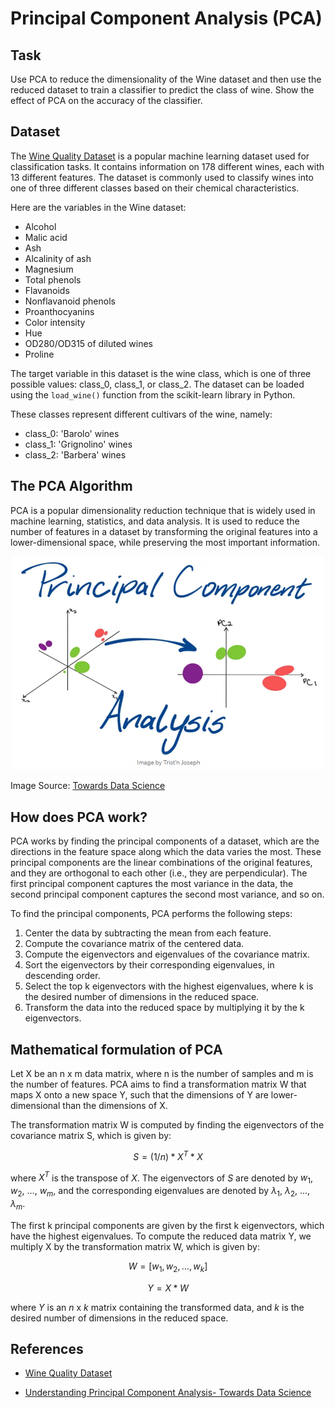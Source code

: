 # Principal Component Analysis (PCA)

## Task
Use PCA to reduce the dimensionality of the Wine dataset and then use the reduced dataset to train a classifier to predict the class of wine. Show the effect of PCA on the accuracy of the classifier.

## Dataset
The [Wine Quality Dataset](https://scikit-learn.org/stable/modules/generated/sklearn.datasets.load_wine.html#) is a popular machine learning dataset used for classification tasks. It contains information on 178 different wines, each with 13 different features. The dataset is commonly used to classify wines into one of three different classes based on their chemical characteristics.

Here are the variables in the Wine dataset:

- Alcohol
- Malic acid
- Ash
- Alcalinity of ash
- Magnesium
- Total phenols
- Flavanoids
- Nonflavanoid phenols
- Proanthocyanins
- Color intensity
- Hue
- OD280/OD315 of diluted wines
- Proline

The target variable in this dataset is the wine class, which is one of three possible values: class_0, class_1, or class_2. The dataset can be loaded using the `load_wine()` function from the scikit-learn library in Python.

These classes represent different cultivars of the wine, namely:

- class_0: 'Barolo' wines
- class_1: 'Grignolino' wines
- class_2: 'Barbera' wines 

## The PCA Algorithm

PCA is a popular dimensionality reduction technique that is widely used in machine learning, statistics, and data analysis. It is used to reduce the number of features in a dataset by transforming the original features into a lower-dimensional space, while preserving the most important information.

<p align="center"><img src="https://github.com/kashifliaqat/Data_Science_and_Machine-Learning/raw/main/Images/pca.PNG" alt="DBSCAN" width="500 height="300">


Image Source: [
Towards Data Science](https://towardsdatascience.com/understanding-principal-component-analysis-ddaf350a363a)

## How does PCA work?

PCA works by finding the principal components of a dataset, which are the directions in the feature space along which the data varies the most. These principal components are the linear combinations of the original features, and they are orthogonal to each other (i.e., they are perpendicular). The first principal component captures the most variance in the data, the second principal component captures the second most variance, and so on.

To find the principal components, PCA performs the following steps:

1. Center the data by subtracting the mean from each feature.
2. Compute the covariance matrix of the centered data.
3. Compute the eigenvectors and eigenvalues of the covariance matrix.
4. Sort the eigenvectors by their corresponding eigenvalues, in descending order.
5. Select the top k eigenvectors with the highest eigenvalues, where k is the desired number of dimensions in the reduced space.
6. Transform the data into the reduced space by multiplying it by the k eigenvectors.

## Mathematical formulation of PCA

Let X be an n x m data matrix, where n is the number of samples and m is the number of features. PCA aims to find a transformation matrix W that maps X onto a new space Y, such that the dimensions of Y are lower-dimensional than the dimensions of X.

The transformation matrix W is computed by finding the eigenvectors of the covariance matrix S, which is given by:

$$S = (1/n) * X^T * X$$

where $X^T$ is the transpose of $X$. The eigenvectors of $S$ are denoted by $w_1$, $w_2$, ..., $w_m$, and the corresponding eigenvalues are denoted by $λ_1$, $λ_2$, ..., $λ_m$.

The first k principal components are given by the first k eigenvectors, which have the highest eigenvalues. To compute the reduced data matrix Y, we multiply X by the transformation matrix W, which is given by:

$$W = [w_1, w_2, ..., w_k]$$

$$Y = X * W$$

where $Y$ is an $n$ x $k$ matrix containing the transformed data, and $k$ is the desired number of dimensions in the reduced space.


## References

- [Wine Quality Dataset](https://scikit-learn.org/stable/modules/generated/sklearn.datasets.load_wine.html#)

- [Understanding Principal Component Analysis- Towards Data Science](https://towardsdatascience.com/understanding-principal-component-analysis-ddaf350a363a)